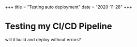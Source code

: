   
+++ title = "Testing auto deployment" date = "2020-11-28" +++

# Testing my CI/CD Pipeline
<!--more-->
will it build and deploy without errors?

